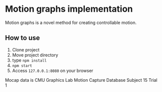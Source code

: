 # Motion graphs implementation


Motion graphs is a novel method for creating controllable motion.

## How to use

1. Clone project
2. Move project directory
3. type `npm install`
4. `npm start`
5. Access `127.0.0.1:8080` on your browser

Mocap data is CMU Graphics Lab Motion Capture Database Subject 15 Trial 1 
